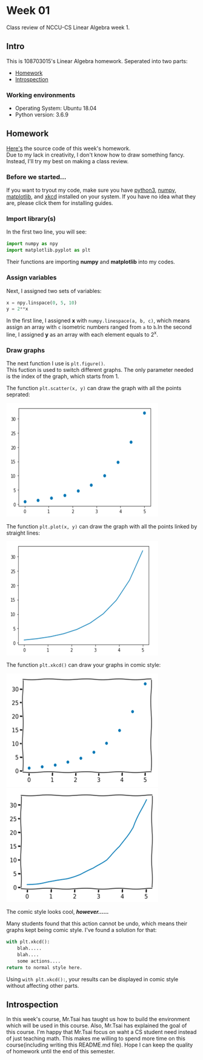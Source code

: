 # Week 01

Class review of NCCU-CS Linear Algebra week 1.

## Intro

This is 108703015's Linear Algebra homework. Seperated into two parts:

 - [Homework](https://github.com/dark9ive/Linear_Algebra-HW/tree/master/week01#homework)
 - [Introspection](https://github.com/dark9ive/Linear_Algebra-HW/tree/master/week01#introspection)

### Working environments

 - Operating System: Ubuntu 18.04
 - Python version: 3.6.9

## Homework

[Here's](https://github.com/dark9ive/Linear_Algebra-HW/blob/master/week01/homework01.py) the source code of this week's homework.  
Due to my lack in creativity, I don't know how to draw something fancy. Instead, I'll try my best on making a class review.

### Before we started...

If you want to tryout my code, make sure you have [python3](https://wiki.python.org/moin/BeginnersGuide/Download), [numpy](https://www.scipy.org/install.html), [matplotlib](https://matplotlib.org/users/installing.html), and [xkcd](https://xkcd.com/1654/) installed on your system. If you have no idea what they are, please click them for installing guides.

### Import library(s)

In the first two line, you will see:

```python
import numpy as npy
import matplotlib.pyplot as plt
```

Their functions are importing **numpy** and **matplotlib** into my codes.  

### Assign variables

Next, I assigned two sets of variables:

```python
x = npy.linspace(0, 5, 10)
y = 2**x 
```

In the first line, I assigned **x** with `numpy.linespace(a, b, c)`, which means assign an array with `c` isometric numbers ranged from `a` to `b`.In the second line, I assigned **y** as an array with each element equals to 2<sup>x</sup>.  

### Draw graphs

The next function I use is `plt.figure()`.  
This fuction is used to switch different graphs. The only parameter needed is the index of the graph, which starts from 1.  
  
The function `plt.scatter(x, y)` can draw the graph with all the points seprated:  

<img id="figure01" src="https://github.com/dark9ive/Linear_Algebra-HW/blob/master/week01/pics/figure01.png" width="400" height="300">

The function `plt.plot(x, y)` can draw the graph with all the points linked by straight lines:  

<img id="figure02" src="https://github.com/dark9ive/Linear_Algebra-HW/blob/master/week01/pics/figure02.png" width="400" height="300">

The function `plt.xkcd()` can draw your graphs in comic style:  

<img id="figure03" src="https://github.com/dark9ive/Linear_Algebra-HW/blob/master/week01/pics/figure03.png" width="400" height="300"><img id="figure04" src="https://github.com/dark9ive/Linear_Algebra-HW/blob/master/week01/pics/figure04.png" width="400" height="300">

The comic style looks cool, ***however......***  
  
Many students found that this action cannot be undo, which means their graphs kept being comic style. I've found a solution for that:

```python
with plt.xkcd():
    blah.....
    blah....
    some actions....
return to normal style here. 
```

Using `with plt.xkcd():`, your results can be displayed in comic style without affecting other parts.  

## Introspection

In this week's course, Mr.Tsai has taught us how to build the environment which will be used in this course. Also, Mr.Tsai has explained the goal of this course. I'm happy that Mr.Tsai focus on waht a CS student need instead of just teaching math. This makes me willing 
to spend more time on this course(including writing this README.md file). Hope I can keep the quality of homework until the end of this semester.
